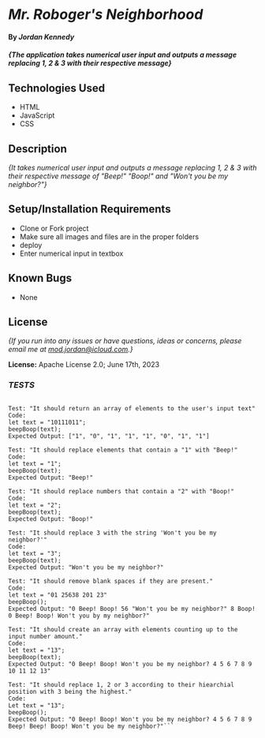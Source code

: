 

# _Mr. Roboger's Neighborhood_

#### By _**Jordan Kennedy**_

#### _{The application takes numerical user input and outputs a message replacing 1, 2 & 3 with their respective message}_

## Technologies Used

* HTML
* JavaScript
* CSS

## Description

_{It takes numerical user input and outputs a message replacing 1, 2 & 3 with their respective message of "Beep!" "Boop!" and "Won't you be my neighbor?"}_

## Setup/Installation Requirements

* Clone or Fork project
* Make sure all images and files are in the proper folders
* deploy
* Enter numerical input in textbox

## Known Bugs

* None

## License

_{If you run into any issues or have questions, ideas or concerns, please email me at mod.jordan@icloud.com.}_

**License:** Apache License 2.0; June 17th, 2023

### _TESTS_

```Describe: beepBoop()

Test: "It should return an array of elements to the user's input text"
Code: 
let text = "10111011";
beepBoop(text);
Expected Output: ["1", "0", "1", "1", "1", "0", "1", "1"]

Test: "It should replace elements that contain a "1" with "Beep!"
Code:
let text = "1"; 
beepBoop(text);
Expected Output: "Beep!"

Test: "It should replace numbers that contain a "2" with "Boop!"
Code: 
let text = "2";
beepBoop(text);
Expected Output: "Boop!"

Test: "It should replace 3 with the string 'Won't you be my neighbor?'"
Code:
let text = "3";
beepBoop(text);
Expected Output: "Won't you be my neighbor?"

Test: "It should remove blank spaces if they are present."
Code:
let text = "01 25638 201 23"
beepBoop();
Expected Output: "0 Beep! Boop! 56 "Won't you be my neighbor?" 8 Boop! 0 Beep! Boop! Won't you by my neighbor?"

Test: "It should create an array with elements counting up to the input number amount."
Code:
let text = "13";
beepBoop(text);
Expected Output: "0 Beep! Boop! Won't you be my neighbor? 4 5 6 7 8 9 10 11 12 13"

Test: "It should replace 1, 2 or 3 according to their hiearchial position with 3 being the highest."
Code:
Let text = "13";
beepBoop();
Expected Output: "0 Beep! Boop! Won't you be my neighbor? 4 5 6 7 8 9 Beep! Beep! Boop! Won't you be my neighbor?"```